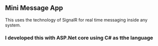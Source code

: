 ## Mini Message App
This uses the technology of SignalR for real time messaging inside any system.

### I developed this with ASP.Net core using C# as tthe language
